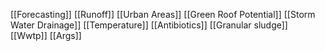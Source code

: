 [[Forecasting]]
[[Runoff]]
[[Urban Areas]]
[[Green Roof Potential]]
[[Storm Water Drainage]]
[[Temperature]]
[[Antibiotics]]
[[Granular sludge]]
[[Wwtp]]
[[Args]]
